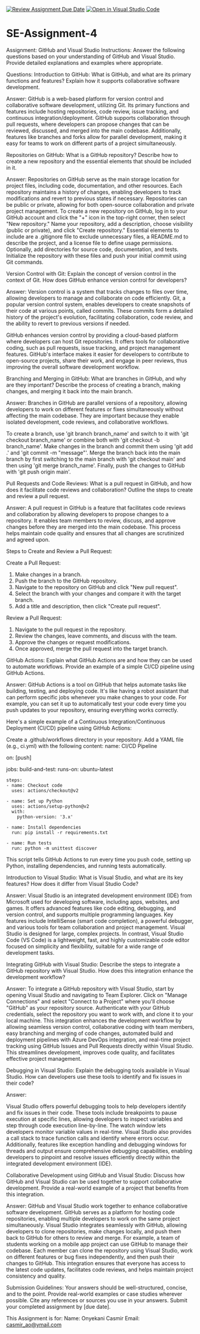 [![Review Assignment Due Date](https://classroom.github.com/assets/deadline-readme-button-22041afd0340ce965d47ae6ef1cefeee28c7c493a6346c4f15d667ab976d596c.svg)](https://classroom.github.com/a/GvXCZgfk)
[![Open in Visual Studio Code](https://classroom.github.com/assets/open-in-vscode-2e0aaae1b6195c2367325f4f02e2d04e9abb55f0b24a779b69b11b9e10269abc.svg)](https://classroom.github.com/online_ide?assignment_repo_id=15303816&assignment_repo_type=AssignmentRepo)

# SE-Assignment-4

Assignment: GitHub and Visual Studio
Instructions:
Answer the following questions based on your understanding of GitHub and Visual Studio. Provide detailed explanations and examples where appropriate.

Questions:
Introduction to GitHub:
What is GitHub, and what are its primary functions and features? Explain how it supports collaborative software development.

Answer:
GitHub is a web-based platform for version control and collaborative software development, utilizing Git. Its primary functions and features include hosting repositories, code review, issue tracking, and continuous integration/deployment. GitHub supports collaboration through pull requests, where developers can propose changes that can be reviewed, discussed, and merged into the main codebase. Additionally, features like branches and forks allow for parallel development, making it easy for teams to work on different parts of a project simultaneously.

Repositories on GitHub:
What is a GitHub repository? Describe how to create a new repository and the essential elements that should be included in it.

Answer:
Repositories on GitHub serve as the main storage location for project files, including code, documentation, and other resources. Each repository maintains a history of changes, enabling developers to track modifications and revert to previous states if necessary. Repositories can be public or private, allowing for both open-source collaboration and private project management.
To create a new repository on GitHub, log in to your GitHub account and click the "+" icon in the top-right corner, then select "New repository." Name your repository, add a description, choose visibility (public or private), and click "Create repository." Essential elements to include are a .gitignore file to exclude unnecessary files, a README.md to describe the project, and a license file to define usage permissions. Optionally, add directories for source code, documentation, and tests. Initialize the repository with these files and push your initial commit using Git commands.

Version Control with Git:
Explain the concept of version control in the context of Git. How does GitHub enhance version control for developers?

Answer:
Version control is a system that tracks changes to files over time, allowing developers to manage and collaborate on code efficiently. Git, a popular version control system, enables developers to create snapshots of their code at various points, called commits. These commits form a detailed history of the project's evolution, facilitating collaboration, code review, and the ability to revert to previous versions if needed.

GitHub enhances version control by providing a cloud-based platform where developers can host Git repositories. It offers tools for collaborative coding, such as pull requests, issue tracking, and project management features. GitHub's interface makes it easier for developers to contribute to open-source projects, share their work, and engage in peer reviews, thus improving the overall software development workflow.

Branching and Merging in GitHub:
What are branches in GitHub, and why are they important? Describe the process of creating a branch, making changes, and merging it back into the main branch.

Answer:
Branches in GitHub are parallel versions of a repository, allowing developers to work on different features or fixes simultaneously without affecting the main codebase. They are important because they enable isolated development, code reviews, and collaborative workflows.

To create a branch, use 'git branch branch_name' and switch to it with 'git checkout branch_name' or combine both with 'git checkout -b branch_name'. Make changes in the branch and commit them using 'git add .' and 'git commit -m "message"'. Merge the branch back into the main branch by first switching to the main branch with 'git checkout main' and then using 'git merge branch_name'. Finally, push the changes to GitHub with 'git push origin main'.

Pull Requests and Code Reviews:
What is a pull request in GitHub, and how does it facilitate code reviews and collaboration? Outline the steps to create and review a pull request.

Answer:
A pull request in GitHub is a feature that facilitates code reviews and collaboration by allowing developers to propose changes to a repository. It enables team members to review, discuss, and approve changes before they are merged into the main codebase. This process helps maintain code quality and ensures that all changes are scrutinized and agreed upon.

Steps to Create and Review a Pull Request:

Create a Pull Request:

1. Make changes in a branch.
2. Push the branch to the GitHub repository.
3. Navigate to the repository on GitHub and click "New pull request".
4. Select the branch with your changes and compare it with the target branch.
5. Add a title and description, then click "Create pull request".

Review a Pull Request:

1. Navigate to the pull request in the repository.
2. Review the changes, leave comments, and discuss with the team.
3. Approve the changes or request modifications.
4. Once approved, merge the pull request into the target branch.

GitHub Actions:
Explain what GitHub Actions are and how they can be used to automate workflows. Provide an example of a simple CI/CD pipeline using GitHub Actions.

Answer:
GitHub Actions is a tool on GitHub that helps automate tasks like building, testing, and deploying code. It's like having a robot assistant that can perform specific jobs whenever you make changes to your code. For example, you can set it up to automatically test your code every time you push updates to your repository, ensuring everything works correctly.

Here's a simple example of a Continuous Integration/Continuous Deployment (CI/CD) pipeline using GitHub Actions:

Create a .github/workflows directory in your repository.
Add a YAML file (e.g., ci.yml) with the following content:
name: CI/CD Pipeline

on: [push]

jobs:
build-and-test:
runs-on: ubuntu-latest

    steps:
    - name: Checkout code
      uses: actions/checkout@v2

    - name: Set up Python
      uses: actions/setup-python@v2
      with:
        python-version: '3.x'

    - name: Install dependencies
      run: pip install -r requirements.txt

    - name: Run tests
      run: python -m unittest discover

This script tells GitHub Actions to run every time you push code, setting up Python, installing dependencies, and running tests automatically.

Introduction to Visual Studio:
What is Visual Studio, and what are its key features? How does it differ from Visual Studio Code?

Answer:
Visual Studio is an integrated development environment (IDE) from Microsoft used for developing software, including apps, websites, and games. It offers advanced features like code editing, debugging, and version control, and supports multiple programming languages. Key features include IntelliSense (smart code completion), a powerful debugger, and various tools for team collaboration and project management. Visual Studio is designed for large, complex projects. In contrast, Visual Studio Code (VS Code) is a lightweight, fast, and highly customizable code editor focused on simplicity and flexibility, suitable for a wide range of development tasks.

Integrating GitHub with Visual Studio:
Describe the steps to integrate a GitHub repository with Visual Studio. How does this integration enhance the development workflow?

Answer:
To integrate a GitHub repository with Visual Studio, start by opening Visual Studio and navigating to Team Explorer. Click on "Manage Connections" and select "Connect to a Project" where you'll choose "GitHub" as your repository source. Authenticate with your GitHub credentials, select the repository you want to work with, and clone it to your local machine. This integration enhances the development workflow by allowing seamless version control, collaborative coding with team members, easy branching and merging of code changes, automated build and deployment pipelines with Azure DevOps integration, and real-time project tracking using GitHub Issues and Pull Requests directly within Visual Studio. This streamlines development, improves code quality, and facilitates effective project management.

Debugging in Visual Studio:
Explain the debugging tools available in Visual Studio. How can developers use these tools to identify and fix issues in their code?

Answer:

Visual Studio offers powerful debugging tools to help developers identify and fix issues in their code. These tools include breakpoints to pause execution at specific lines, allowing developers to inspect variables and step through code execution line-by-line. The watch window lets developers monitor variable values in real-time. Visual Studio also provides a call stack to trace function calls and identify where errors occur. Additionally, features like exception handling and debugging windows for threads and output ensure comprehensive debugging capabilities, enabling developers to pinpoint and resolve issues efficiently directly within the integrated development environment (IDE).

Collaborative Development using GitHub and Visual Studio:
Discuss how GitHub and Visual Studio can be used together to support collaborative development. Provide a real-world example of a project that benefits from this integration.

Answer:
GitHub and Visual Studio work together to enhance collaborative software development. GitHub serves as a platform for hosting code repositories, enabling multiple developers to work on the same project simultaneously. Visual Studio integrates seamlessly with GitHub, allowing developers to clone repositories, make changes locally, and push them back to GitHub for others to review and merge. For example, a team of students working on a mobile app project can use GitHub to manage their codebase. Each member can clone the repository using Visual Studio, work on different features or bug fixes independently, and then push their changes to GitHub. This integration ensures that everyone has access to the latest code updates, facilitates code reviews, and helps maintain project consistency and quality.

Submission Guidelines:
Your answers should be well-structured, concise, and to the point.
Provide real-world examples or case studies wherever possible.
Cite any references or sources you use in your answers.
Submit your completed assignment by [due date].

This Assignment is for:
Name: Onyekani Casmir
Email: casmir_ao@ymail.com
